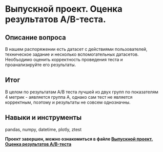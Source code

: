 # Выпускной проект. Оценка результатов A/B-теста.

## Описание вопроса
В нашем распоряжении есть датасет с действиями пользователей, техническое задание и несколько вспомогательных датасетов.
Необъодимо оценить корректность проведения теста и проанализируйте его результаты.

## Итог
В целом по результатам А/В теста лучшей из двух групп по показателям 4 метрик - аявляется группа А,
однако сам тест не является корректным, поэтому и результаты не совсем однозначны.

## Навыки и инструменты
pandas, numpy, datetime, plotly, ztest

**Проект завершен, можно ознакомиться в файле [Выпускной проект. Оценка результатов A/B-теста](https://github.com/VeniaminSh/Practicum_Projects/blob/main/Выпускной%20проект.%20Оценка%20результатов%20AB-теста/Выпускной%20проект.%20Оценка%20результатов%20AB-теста..ipynb)**

